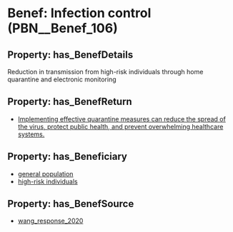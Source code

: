 # Benef: __Infection control__ (PBN__Benef_106)

## Property: has_BenefDetails

Reduction in transmission from high-risk individuals through home quarantine and electronic monitoring

## Property: has_BenefReturn

* [Implementing effective quarantine measures can reduce the spread of the virus, protect public health, and prevent overwhelming healthcare systems.](../BenefReturn/PBN__BenefReturn_105)

## Property: has_Beneficiary

* [general population](../Stakeholder/PBN__Stakeholder_9)
* [high-risk individuals](../Stakeholder/PBN__Stakeholder_69)

## Property: has_BenefSource

* [wang_response_2020](../Article/PBN__Article_24)

